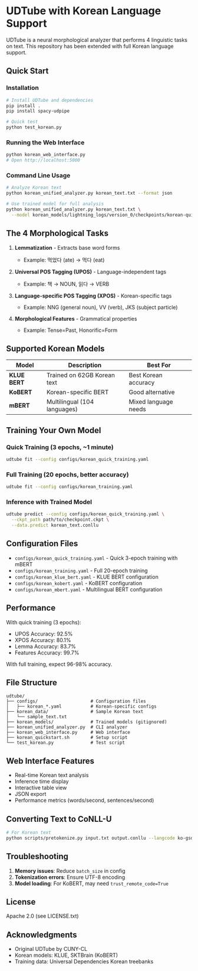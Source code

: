 # UDTube with Korean Language Support

UDTube is a neural morphological analyzer that performs 4 linguistic tasks on text. This repository has been extended with full Korean language support.

## Quick Start

### Installation
```bash
# Install UDTube and dependencies
pip install .
pip install spacy-udpipe

# Quick test
python test_korean.py
```

### Running the Web Interface
```bash
python korean_web_interface.py
# Open http://localhost:5000
```

### Command Line Usage
```bash
# Analyze Korean text
python korean_unified_analyzer.py korean_text.txt --format json

# Use trained model for full analysis
python korean_unified_analyzer.py korean_text.txt \
  --model korean_models/lightning_logs/version_0/checkpoints/korean-quick-epoch=002-val_loss=2.0263.ckpt
```

## The 4 Morphological Tasks

1. **Lemmatization** - Extracts base word forms
   - Example: 먹었다 (ate) → 먹다 (eat)

2. **Universal POS Tagging (UPOS)** - Language-independent tags
   - Example: 책 → NOUN, 읽다 → VERB

3. **Language-specific POS Tagging (XPOS)** - Korean-specific tags
   - Example: NNG (general noun), VV (verb), JKS (subject particle)

4. **Morphological Features** - Grammatical properties
   - Example: Tense=Past, Honorific=Form

## Supported Korean Models

| Model | Description | Best For |
|-------|-------------|----------|
| **KLUE BERT** | Trained on 62GB Korean text | Best Korean accuracy |
| **KoBERT** | Korean-specific BERT | Good alternative |
| **mBERT** | Multilingual (104 languages) | Mixed language needs |

## Training Your Own Model

### Quick Training (3 epochs, ~1 minute)
```bash
udtube fit --config configs/korean_quick_training.yaml
```

### Full Training (20 epochs, better accuracy)
```bash
udtube fit --config configs/korean_training.yaml
```

### Inference with Trained Model
```bash
udtube predict --config configs/korean_quick_training.yaml \
  --ckpt_path path/to/checkpoint.ckpt \
  --data.predict korean_text.conllu
```

## Configuration Files

- `configs/korean_quick_training.yaml` - Quick 3-epoch training with mBERT
- `configs/korean_training.yaml` - Full 20-epoch training  
- `configs/korean_klue_bert.yaml` - KLUE BERT configuration
- `configs/korean_kobert.yaml` - KoBERT configuration
- `configs/korean_mbert.yaml` - Multilingual BERT configuration

## Performance

With quick training (3 epochs):
- UPOS Accuracy: 92.5%
- XPOS Accuracy: 80.1%
- Lemma Accuracy: 83.7%
- Features Accuracy: 99.7%

With full training, expect 96-98% accuracy.

## File Structure

```
udtube/
├── configs/                    # Configuration files
│   ├── korean_*.yaml           # Korean-specific configs
├── korean_data/                # Sample Korean text
│   └── sample_text.txt
├── korean_models/              # Trained models (gitignored)
├── korean_unified_analyzer.py  # CLI analyzer
├── korean_web_interface.py     # Web interface
├── korean_quickstart.sh        # Setup script
└── test_korean.py              # Test script
```

## Web Interface Features

- Real-time Korean text analysis
- Inference time display
- Interactive table view
- JSON export
- Performance metrics (words/second, sentences/second)

## Converting Text to CoNLL-U

```bash
# For Korean text
python scripts/pretokenize.py input.txt output.conllu --langcode ko-gsd
```

## Troubleshooting

1. **Memory issues**: Reduce `batch_size` in config
2. **Tokenization errors**: Ensure UTF-8 encoding
3. **Model loading**: For KoBERT, may need `trust_remote_code=True`

## License

Apache 2.0 (see LICENSE.txt)

## Acknowledgments

- Original UDTube by CUNY-CL
- Korean models: KLUE, SKTBrain (KoBERT)
- Training data: Universal Dependencies Korean treebanks